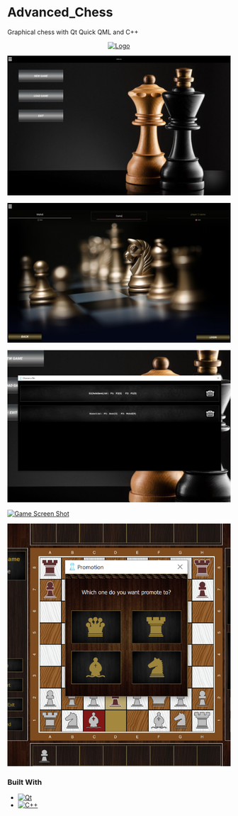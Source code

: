 # Advanced_Chess
Graphical chess with Qt Quick QML and C++

<div align="center">
  <a href="https://github.com/othneildrew/Best-README-Template">
    <img src="images/logo.png" alt="Logo" width="80" height="80">
  </a>
</div>

[![Home Screen Shot][Home]]()

[![Login Screen Shot][Login]]()

[![Load Screen Shot][Load]]()

[![Game Screen Shot][Game]]()

[![Promotion Screen Shot][Promotion]]()

### Built With

* [![Qt][Qt.com]][Qt-url]
* [![C++][C++.com]][C++-url]

[Home]: Images/ScreenShots/home.PNG
[Login]: Images/ScreenShots/login.PNG
[Load]: Images/ScreenShots/load.PNG
[Game]: Images/ScreenShots/game.PNG
[Promotion]: Images/ScreenShots/promotion.PNG

[Qt-url]: https://cplusplus.com/
[Qt.com]: https://img.shields.io/badge/qt-35495E?style=for-the-badge&logo=qt&logoColor=4FC08D
[C++-url]: https://www.qt.io/
[C++.com]: https://img.shields.io/badge/C++-0769AD?style=for-the-badge&logo=cplusplus&logoColor=white
